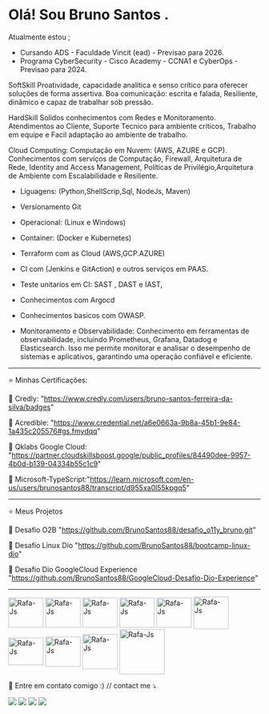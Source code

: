 # Olá! Sou Bruno Santos .

Atualmente estou ;
- Cursando ADS - Faculdade Vincit (ead) - Previsao para 2026.
- Programa CyberSecurity - Cisco Academy - CCNA1 e CyberOps - Previsao para 2024.


SoftSkill
Proatividade, capacidade analítica e senso crítico para oferecer soluções de forma assertiva.
Boa comunicação: escrita e falada, Resiliente, dinâmico e capaz de trabalhar sob pressão.

HardSkill
Solidos conhecimentos com Redes e Monitoramento. Atendimentos ao Cliente, Suporte Tecnico para ambiente criticos, Trabalho em equipe e Facil adaptação ao ambiente de trabalho.

Cloud Computing:
Computação em Nuvem: (AWS, AZURE e GCP). Conhecimentos com serviços de Computação, Firewall, Arquitetura de Rede, Identity and Access Management, Políticas de Privilégio,Arquitetura de Ambiente com Escalabilidade e Resiliente.

- Liguagens: (Python,ShellScrip,Sql, NodeJs, Maven)
- Versionamento Git 
- Operacional: (Linux e Windows)
- Container: (Docker e Kubernetes)
- Terraform com as Cloud (AWS,GCP.AZURE)
- CI com (Jenkins e GitAction) e outros serviços em PAAS.
- Teste unitarios em CI: SAST , DAST e IAST,
- Conhecimentos com Argocd
- Conhecimentos basicos com OWASP.


- Monitoramento e Observabilidade:
Conhecimento em ferramentas de observabilidade, incluindo Prometheus, Grafana, Datadog e Elasticsearch. Isso me permite monitorar e analisar o desempenho de sistemas e aplicativos, garantindo uma operação confiável e eficiente.
______________________________________________________________________________________________________

⭐ Minhas Certificações:  </p>
📕 Credly: "https://www.credly.com/users/bruno-santos-ferreira-da-silva/badges" </p>
📕 Acredible: "https://www.credential.net/a6e0663a-9b8a-45b1-9e84-1a435c205576#gs.fmydqq" </p>
📕 Qklabs Google Cloud: "https://partner.cloudskillsboost.google/public_profiles/84490dee-9957-4b0d-b139-04334b55c1c9" </p>
📕 Microsoft-TypeScript:"https://learn.microsoft.com/en-us/users/brunosantos88/transcript/d955xa0l55kpgq5" </p>

______________________________________________________________________________________________________

 ⭐ Meus Projetos

 📕 Desafio O2B "https://github.com/BrunoSantos88/desafio_o11y_bruno.git" </p>
 📕 Desafio Linux Dio "https://github.com/BrunoSantos88/bootcamp-linux-dio" </p>
 📕 Desafio Dio GoogleCloud Experience "https://github.com/BrunoSantos88/GoogleCloud-Desafio-Dio-Experience" </p>
 ______________________________________________________________________________________________________

 <p align="left">
         
<img align="center" alt="Rafa-Js" height="60" width="70" src="https://cdn.jsdelivr.net/gh/devicons/devicon/icons/docker/docker-original-wordmark.svg" />
<img align="center" alt="Rafa-Js" height="60" width="70" src="https://cdn.jsdelivr.net/gh/devicons/devicon/icons/putty/putty-original.svg" />
<img align="center" alt="Rafa-Js" height="60" width="70" src="https://user-images.githubusercontent.com/91704169/190546385-e769a76d-f66b-4a68-aae8-2b4a159284be.png" />
<img align="center" alt="Rafa-Js" height="60" width="70" src="https://user-images.githubusercontent.com/91704169/191961752-ad1d9b23-fa5a-4ccf-bbf3-0689bf54b0bf.png" />
<img align="center" alt="Rafa-Js" height="60" width="70" src="https://user-images.githubusercontent.com/91704169/191962476-7c082743-5de4-4e82-9335-2b1ae1f3603d.png"/>
<img align="center" alt="Rafa-Js" height="65" width="70" src="https://user-images.githubusercontent.com/91704169/191870517-db3bd422-fd43-499b-853e-c4028cde474d.png"/>

<img align="center" alt="Rafa-Js" height="55" width="70" src="https://camo.githubusercontent.com/2582ec2237a3a1fbd34e9b57332b72be27a7facb32abe7c2335e5f86e5f457a8/68747470733a2f2f63646e2e6a7364656c6976722e6e65742f67682f64657669636f6e732f64657669636f6e2f69636f6e732f6d7973716c2f6d7973716c2d6f726967696e616c2e737667"/>
<img align="center" alt="Rafa-Js" height="60" width="70" src="https://user-images.githubusercontent.com/91704169/211868831-c7a5f64d-04d9-461f-b7c0-d665f9d67eed.png"/>
<img align="center" alt="Rafa-Js" height="70" width="70" src="https://user-images.githubusercontent.com/91704169/211866642-5ec6294b-cb91-4473-9849-e115d15a001d.png" />  
<img align="center" alt="Rafa-Js" height="90" width="90" src="https://user-images.githubusercontent.com/91704169/267420917-3e875b49-4219-491d-b48e-b72fc94fa2e4.png" />  
 
 
 
 
 
🎯 Entre em contato comigo :) // contact me ⤵
</p>

<p align="left">
  <a href="mailto:brunosantosc1@gmail.com" alt="Gmail">
  <img src="https://img.shields.io/badge/-Gmail-%23333?style=for-the-badge&logo=gmail&logoColor=white" target="_blank"></a>
  <a href="https://www.linkedin.com/in/brunosantos88" target="_blank"><img src="https://img.shields.io/badge/-LinkedIn-%230077B5?style=for-the-badge&logo=linkedin&logoColor=white" target="_blank"></a>
   <a href="https://wa.me/+5513991353329" target="_blank">
   <img src="https://img.shields.io/badge/WhatsApp-25D366?style=for-the-badge&logo=whatsapp&logoColor=white"></a>
   <a href="https://t.me/BrunoSantos88" target="_blank"><img src="https://img.shields.io/badge/Telegram-2CA5E0?style=for-the-badge&logo=telegram&logoColor=white"     target="_blank"></a>  </p>

